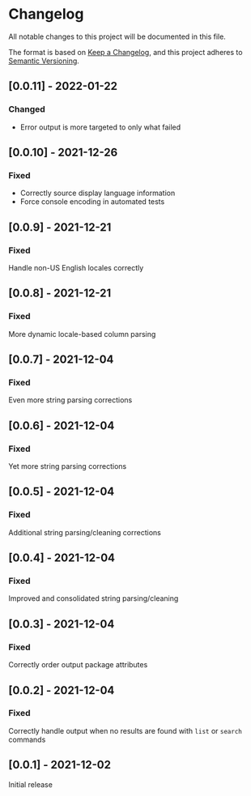 # Changelog
All notable changes to this project will be documented in this file.

The format is based on [Keep a Changelog](https://keepachangelog.com/en/1.0.0/),
and this project adheres to [Semantic Versioning](https://semver.org/spec/v2.0.0.html).

## [0.0.11] - 2022-01-22
### Changed
- Error output is more targeted to only what failed

## [0.0.10] - 2021-12-26
### Fixed
- Correctly source display language information
- Force console encoding in automated tests

## [0.0.9] - 2021-12-21
### Fixed
Handle non-US English locales correctly

## [0.0.8] - 2021-12-21
### Fixed
More dynamic locale-based column parsing

## [0.0.7] - 2021-12-04
### Fixed
Even more string parsing corrections

## [0.0.6] - 2021-12-04
### Fixed
Yet more string parsing corrections

## [0.0.5] - 2021-12-04
### Fixed
Additional string parsing/cleaning corrections

## [0.0.4] - 2021-12-04
### Fixed
Improved and consolidated string parsing/cleaning

## [0.0.3] - 2021-12-04
### Fixed
Correctly order output package attributes

## [0.0.2] - 2021-12-04
### Fixed
Correctly handle output when no results are found with `list` or `search` commands

## [0.0.1] - 2021-12-02
Initial release
